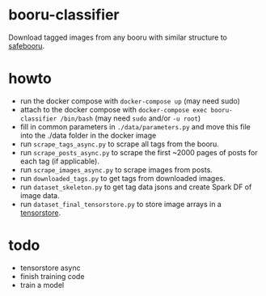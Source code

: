 # booru-classifier
Download tagged images from any booru with similar structure to [safebooru](https://safebooru.org/).

# howto
- run the docker compose with ```docker-compose up``` (may need sudo)
- attach to the docker compose with ```docker-compose exec booru-classifier /bin/bash``` (may need ```sudo``` and/or ```-u root```)
- fill in common parameters in ```./data/parameters.py``` and move this file into the ./data folder in the docker image
- run ```scrape_tags_async.py``` to scrape all tags from the booru.
- run ```scrape_posts_async.py``` to scrape the first ~2000 pages of posts for each tag (if applicable).
- run ```scrape_images_async.py``` to scrape images from posts.
- run ```downloaded_tags.py``` to get tags from downloaded images.
- run ```dataset_skeleton.py``` to get tag data jsons and create Spark DF of image data.
- run ```dataset_final_tensorstore.py``` to store image arrays in a [tensorstore](https://google.github.io/tensorstore/).

# todo
- tensorstore async
- finish training code
- train a model
